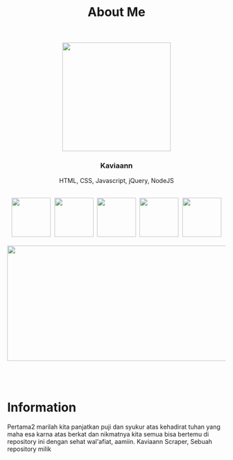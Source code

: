 

<h1 align="center">About Me</h1>



<br>
<br>



<div align="center">
  <kbd>
    <img src="https://avatars.githubusercontent.com/u/138269134?v=4" style="width : 250px; height : 250px">
  </kbd>
  <h3>Kaviaann</h3>
  <p>HTML, CSS, Javascript, jQuery, NodeJS</p>
  <br>
  <div>
    <kbd>
      <img src="https://skillicons.dev/icons?i=html" style="width:90px; height:90px">
    </kbd>
     <kbd>
      <img src="https://skillicons.dev/icons?i=css" style="width:90px; height:90px">
    </kbd>
     <kbd>
      <img src="https://skillicons.dev/icons?i=javascript" style="width:90px; height:90px">
    </kbd>
     <kbd>
      <img src="https://skillicons.dev/icons?i=jquery" style="width:90px; height:90px">
    </kbd>
     <kbd>
      <img src="https://skillicons.dev/icons?i=nodejs" style="width:90px; height:90px">
    </kbd>
  </div>
  <br>
  <kbd>
    <img src="https://github-readme-activity-graph.vercel.app/graph?username=kaviaann&theme=tokyo-night" style="width:745px; height:265px">
  </kbd>
</div>



<br>
<br>
<br>



<h1>Information</h1>
<p>Pertama2 marilah kita panjatkan puji dan syukur atas kehadirat tuhan yang maha esa karna atas berkat dan nikmatnya kita semua bisa bertemu di repository ini dengan sehat wal'afiat, aamiin. Kaviaann Scraper, Sebuah repository milik <a href="https://github.com/kaviaann>Kaviaann</a></p>
